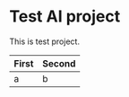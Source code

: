 # Test AI project
This is test project.

<table>
  <thead>
    <tr>
      <th>First</th>
      <th>Second</th>
    </tr>
  </thead>
  <tbody>
    <tr>
      <td>a</td><td>b</td>
    </tr>
  </tbody>
</table>
